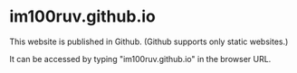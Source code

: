 # im100ruv.github.io

This website is published in Github. (Github supports only static websites.)

It can be accessed by typing "im100ruv.github.io" in the browser URL.
